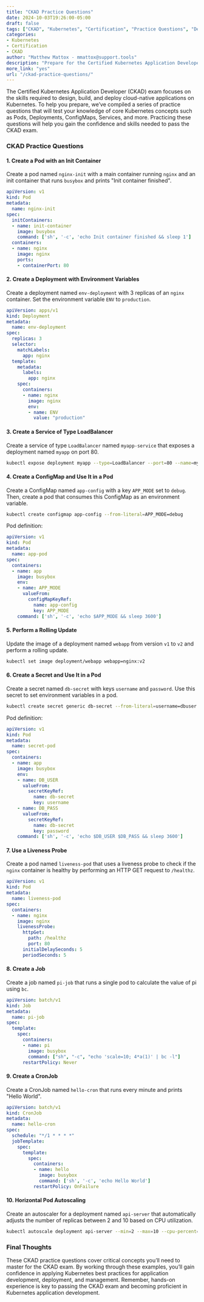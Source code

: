```yaml
---
title: "CKAD Practice Questions"  
date: 2024-10-03T19:26:00-05:00  
draft: false  
tags: ["CKAD", "Kubernetes", "Certification", "Practice Questions", "DevOps"]  
categories:  
- Kubernetes  
- Certification  
- CKAD  
author: "Matthew Mattox - mmattox@support.tools"  
description: "Prepare for the Certified Kubernetes Application Developer (CKAD) exam with these practice questions covering essential Kubernetes concepts."  
more_link: "yes"  
url: "/ckad-practice-questions/"  
---
```


The Certified Kubernetes Application Developer (CKAD) exam focuses on the skills required to design, build, and deploy cloud-native applications on Kubernetes. To help you prepare, we’ve compiled a series of practice questions that will test your knowledge of core Kubernetes concepts such as Pods, Deployments, ConfigMaps, Services, and more. Practicing these questions will help you gain the confidence and skills needed to pass the CKAD exam.

<!--more-->

### CKAD Practice Questions

#### 1. **Create a Pod with an Init Container**

Create a pod named `nginx-init` with a main container running `nginx` and an init container that runs `busybox` and prints "Init container finished".

```yaml
apiVersion: v1
kind: Pod
metadata:
  name: nginx-init
spec:
  initContainers:
  - name: init-container
    image: busybox
    command: ['sh', '-c', 'echo Init container finished && sleep 1']
  containers:
  - name: nginx
    image: nginx
    ports:
    - containerPort: 80
```

#### 2. **Create a Deployment with Environment Variables**

Create a deployment named `env-deployment` with 3 replicas of an `nginx` container. Set the environment variable `ENV` to `production`.

```yaml
apiVersion: apps/v1
kind: Deployment
metadata:
  name: env-deployment
spec:
  replicas: 3
  selector:
    matchLabels:
      app: nginx
  template:
    metadata:
      labels:
        app: nginx
    spec:
      containers:
      - name: nginx
        image: nginx
        env:
        - name: ENV
          value: "production"
```

#### 3. **Create a Service of Type LoadBalancer**

Create a service of type `LoadBalancer` named `myapp-service` that exposes a deployment named `myapp` on port 80.

```bash
kubectl expose deployment myapp --type=LoadBalancer --port=80 --name=myapp-service
```

#### 4. **Create a ConfigMap and Use It in a Pod**

Create a ConfigMap named `app-config` with a key `APP_MODE` set to `debug`. Then, create a pod that consumes this ConfigMap as an environment variable.

```bash
kubectl create configmap app-config --from-literal=APP_MODE=debug
```

Pod definition:

```yaml
apiVersion: v1
kind: Pod
metadata:
  name: app-pod
spec:
  containers:
  - name: app
    image: busybox
    env:
    - name: APP_MODE
      valueFrom:
        configMapKeyRef:
          name: app-config
          key: APP_MODE
    command: ['sh', '-c', 'echo $APP_MODE && sleep 3600']
```

#### 5. **Perform a Rolling Update**

Update the image of a deployment named `webapp` from version `v1` to `v2` and perform a rolling update.

```bash
kubectl set image deployment/webapp webapp=nginx:v2
```

#### 6. **Create a Secret and Use It in a Pod**

Create a secret named `db-secret` with keys `username` and `password`. Use this secret to set environment variables in a pod.

```bash
kubectl create secret generic db-secret --from-literal=username=dbuser --from-literal=password=secretpass
```

Pod definition:

```yaml
apiVersion: v1
kind: Pod
metadata:
  name: secret-pod
spec:
  containers:
  - name: app
    image: busybox
    env:
    - name: DB_USER
      valueFrom:
        secretKeyRef:
          name: db-secret
          key: username
    - name: DB_PASS
      valueFrom:
        secretKeyRef:
          name: db-secret
          key: password
    command: ['sh', '-c', 'echo $DB_USER $DB_PASS && sleep 3600']
```

#### 7. **Use a Liveness Probe**

Create a pod named `liveness-pod` that uses a liveness probe to check if the `nginx` container is healthy by performing an HTTP GET request to `/healthz`.

```yaml
apiVersion: v1
kind: Pod
metadata:
  name: liveness-pod
spec:
  containers:
  - name: nginx
    image: nginx
    livenessProbe:
      httpGet:
        path: /healthz
        port: 80
      initialDelaySeconds: 5
      periodSeconds: 5
```

#### 8. **Create a Job**

Create a job named `pi-job` that runs a single pod to calculate the value of pi using `bc`.

```yaml
apiVersion: batch/v1
kind: Job
metadata:
  name: pi-job
spec:
  template:
    spec:
      containers:
      - name: pi
        image: busybox
        command: ["sh", "-c", "echo 'scale=10; 4*a(1)' | bc -l"]
      restartPolicy: Never
```

#### 9. **Create a CronJob**

Create a CronJob named `hello-cron` that runs every minute and prints "Hello World".

```yaml
apiVersion: batch/v1
kind: CronJob
metadata:
  name: hello-cron
spec:
  schedule: "*/1 * * * *"
  jobTemplate:
    spec:
      template:
        spec:
          containers:
          - name: hello
            image: busybox
            command: ['sh', '-c', 'echo Hello World']
          restartPolicy: OnFailure
```

#### 10. **Horizontal Pod Autoscaling**

Create an autoscaler for a deployment named `api-server` that automatically adjusts the number of replicas between 2 and 10 based on CPU utilization.

```bash
kubectl autoscale deployment api-server --min=2 --max=10 --cpu-percent=75
```

### Final Thoughts

These CKAD practice questions cover critical concepts you’ll need to master for the CKAD exam. By working through these examples, you’ll gain confidence in applying Kubernetes best practices for application development, deployment, and management. Remember, hands-on experience is key to passing the CKAD exam and becoming proficient in Kubernetes application development.
